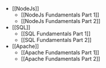 - [[NodeJs]]
	- [[NodeJs Fundamentals Part 1]]
	- [[NodeJs Fundamentals Part 2]]
- [[SQL]]
	- [[SQL Fundamentals Part 1]]
	- [[SQL Fundamentals Part 2]]
- [[Apache]]
	- [[Apache Fundamentals Part 1]]
	- [[Apache Fundamentals Part 2]]